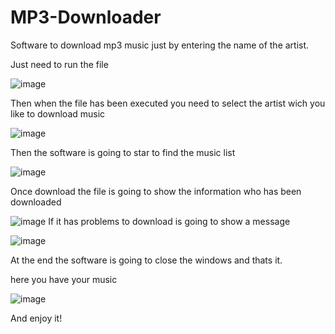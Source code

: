 # MP3-Downloader
Software to download mp3 music just by entering the name of the artist. 

Just need to run the file 

![image](https://user-images.githubusercontent.com/50367761/174168808-cce61e73-db6d-4e98-b68e-4bc64fcf2601.png)

Then when the file has been executed you need to select the artist wich you like to download music 

![image](https://user-images.githubusercontent.com/50367761/174169039-f85b1926-bfa1-44e2-810f-68c53d538edb.png)


Then the software is going to star to find the music list 

![image](https://user-images.githubusercontent.com/50367761/174169203-ee26956d-f979-44f8-adc3-cf31a8279f61.png)

Once download the file is going to show the information who has been downloaded 

![image](https://user-images.githubusercontent.com/50367761/174169289-50d4d2aa-d511-4d47-bb8e-051395b31d17.png)
If it has problems to download is going to show a message 

![image](https://user-images.githubusercontent.com/50367761/174169334-6ebb3ef5-5034-45b5-a5ec-aeffb9e028b0.png)

At the end the software is going to close the windows and thats it.

here you have your music 

![image](https://user-images.githubusercontent.com/50367761/174169567-ac5b3539-9473-4219-8608-8e23a429ec27.png)


And enjoy it!
